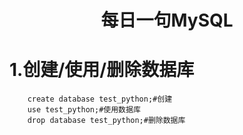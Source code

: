 <h1 align="center">每日一句MySQL</h1>

# 1.创建/使用/删除数据库

```MySql
    create database test_python;#创建
    use test_python;#使用数据库
    drop database test_python;#删除数据库
```